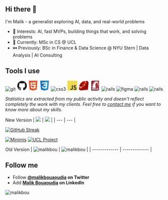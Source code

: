 ## Hi there 👋
I'm Malik - a generalist exploring AI, data, and real-world problems

- 🧠 Interests: AI, fast MVPs, building things that work, and solving problems
- 🔭 Currently: MSc in CS @ UCL
- ⏮️ Previously: BSc in Finance & Data Science @ NYU Stern | Data Analysis | AI Consulting

## Tools I use

<p align="left">
  
  <img src="https://cdn.jsdelivr.net/gh/devicons/devicon@latest/icons/nextjs/nextjs-original.svg" alt="git" width="32" height="32"/>        
  <img src="https://raw.githubusercontent.com/devicons/devicon/master/icons/github/github-original.svg" alt="git" width="32" height="32"/>
  <img src="https://raw.githubusercontent.com/devicons/devicon/master/icons/html5/html5-original.svg" alt="html5" width="32" height="32"/>
  <img src="https://raw.githubusercontent.com/devicons/devicon/master/icons/css3/css3-original.svg" alt="css3" width="32" height="32"/>
  <img src="https://cdn.jsdelivr.net/gh/devicons/devicon/icons/sass/sass-original.svg" alt="css3" width="32" height="32"/>
  <img src="https://raw.githubusercontent.com/devicons/devicon/master/icons/javascript/javascript-original.svg" alt="javascript" width="32" height="32"/>
  <img src="https://raw.githubusercontent.com/devicons/devicon/master/icons/ruby/ruby-original.svg" alt="ruby" width="32" height="32"/>
  <img src="https://raw.githubusercontent.com/devicons/devicon/master/icons/rails/rails-original-wordmark.svg" alt="rails" width="32" height="32"/>
  <img src="https://cdn.jsdelivr.net/gh/devicons/devicon/icons/postgresql/postgresql-original-wordmark.svg" alt="rails" width="32" height="32"/>
  <img src="https://www.vectorlogo.zone/logos/figma/figma-icon.svg" alt="figma" width="32" height="32"/>
  <img src="https://cdn.jsdelivr.net/gh/devicons/devicon/icons/confluence/confluence-original-wordmark.svg" alt="rails" width="32" height="32"/>
  <img src="https://cdn.jsdelivr.net/gh/devicons/devicon/icons/jira/jira-original-wordmark.svg" alt="rails" width="32" height="32"/>

</p>

<em>Statistics are extracted from my public activity and doesn't reflect completely the work with my clients.</em>
<em>Feel free to <a href="https://malikbouaoudia.com" target="_blank">contact me</a> if you want to know more about my skills.</em>

New Version
| <img src="https://github-readme-stats.vercel.app/api?username=malikbou&show_icons=true&include_all_commits=true&theme=tokyonight" height="200" /> | <img src="https://github-readme-stats.vercel.app/api/top-langs/?username=malikbou&layout=compact&theme=tokyonight" height="200"/> |
| --- | --- |

[![GitHub Streak](https://streak-stats.demolab.com?user=malikbou&theme=tokyonight)](https://git.io/streak-stats)

[![Minimis](https://github-readme-stats.vercel.app/api/pin/?username=malikbou&repo=minimis&theme=tokyonight)](https://github.com/malikbou/minimis)
[![UCL Project](https://github-readme-stats.vercel.app/api/pin/?username=UCLComputerScience&repo=COMP0067_2025_Team4&theme=tokyonight)](https://github.com/UCLComputerScience/COMP0067_2025_Team4)



Old Version
| <img src="https://github-readme-stats.vercel.app/api?username=malikbou&show_icons=true&theme=buefy" alt="malikbou" />  | <img src="https://github-readme-stats.vercel.app/api/top-langs/?username=malikbou&layout=compact&hide=html&theme=buefy" alt="malikbou" /> |
| ------------- | ------------- |

## Follow me

- Follow **<a href="https://twitter.com/intent/follow?screen_name=malikbouaoudia">@malikbouaoudia</a> on Twitter**
- Add **<a href="https://www.linkedin.com/in/malikbouaoudia">Malik Bouaoudia</a> on LinkedIn**

<a href="https://github.com/malikbou">
  <img align="left" src="https://komarev.com/ghpvc/?username=malikbou" alt="malikbou" />
</a>
